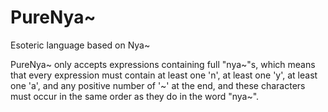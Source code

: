 # PureNya~
Esoteric language based on Nya~

PureNya~ only accepts expressions containing full "nya\~"s, which means that every expression must contain at least one 'n', at least one 'y', at least one 'a', and any positive number of '\~' at the end, and these characters must occur in the same order as they do in the word "nya\~".  
